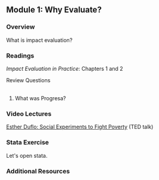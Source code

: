 ## Module 1: Why Evaluate?  

### Overview  
What is impact evaluation?  

### Readings
_Impact Evaluation in Practice_: Chapters 1 and 2  

<detail><summary>Review Questions</summary>
  <br>
  1. What was Progresa?
</detail>

### Video Lectures  
[Esther Duflo:  Social Experiments to Fight Poverty](https://www.ted.com/talks/esther_duflo_social_experiments_to_fight_poverty?language=en) (TED talk)  

### Stata Exercise
Let's open stata.

### Additional Resources
